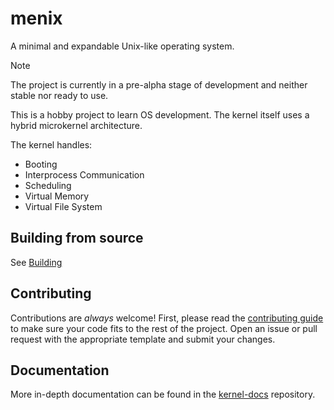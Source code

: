 # menix

A minimal and expandable Unix-like operating system.

> [!Note]
> The project is currently in a pre-alpha stage of development and neither stable nor ready to use.

This is a hobby project to learn OS development.
The kernel itself uses a hybrid microkernel architecture.

The kernel handles:
- Booting
- Interprocess Communication
- Scheduling
- Virtual Memory
- Virtual File System

## Building from source
See [Building](doc/building.md)

## Contributing
Contributions are _always_ welcome!
First, please read the [contributing guide](doc/contributing.md) to make sure
your code fits to the rest of the project.
Open an issue or pull request with the appropriate template and submit your changes.

## Documentation
More in-depth documentation can be found in the [kernel-docs](https://github.com/menix-os/kernel-docs) repository.
